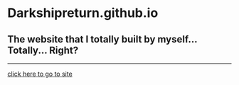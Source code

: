 
<!DOCTYPE html>
<html lang="en">
<head>
<link rel="stylesheet" type="text/css" href="/css/main.css">
</head>
<link rel="stylesheet" type="text/css" media="all" href="/css/main.css" />
<body>


<h1>Darkshipreturn.github.io</h1>


<h2>The website that I totally built by myself... Totally... Right?</h2>


<hr>



<p><a href="https://Darkshipretun.github.io/--Darkness--/">click here to go to site</a>
<!--<button onclick="document.location='page2.html'">also click here</button>-->


</body>
</html>
